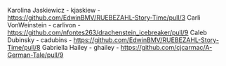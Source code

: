 Karolina Jaskiewicz - kjaskiew - https://github.com/EdwinBMV/RUEBEZAHL-Story-Time/pull/3
Carli VonWeinstein - carlivon - https://github.com/nfontes263/drachenstein_icebreaker/pull/9
Caleb Dubinsky - cadubins - https://github.com/EdwinBMV/RUEBEZAHL-Story-Time/pull/8
Gabriella Hailey - ghailey - https://github.com/cjcarmac/A-German-Tale/pull/9
